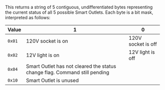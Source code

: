 This returns a string of 5 contiguous, undifferentiated bytes representing the current status of all 5 possible Smart Outlets. Each byte is a bit mask, interpreted as follows:

| Value | 1 | 0 |
| --- | ------------------ | ----- |
| `0x01` | 120V socket is on | 120V socket is off |
| `0x02` | 12V light is on | 12V light is off |
| `0x04` | Smart Outlet has not cleared the status change flag. Command still pending | | 
| `0x10` | Smart Outlet is unused | |